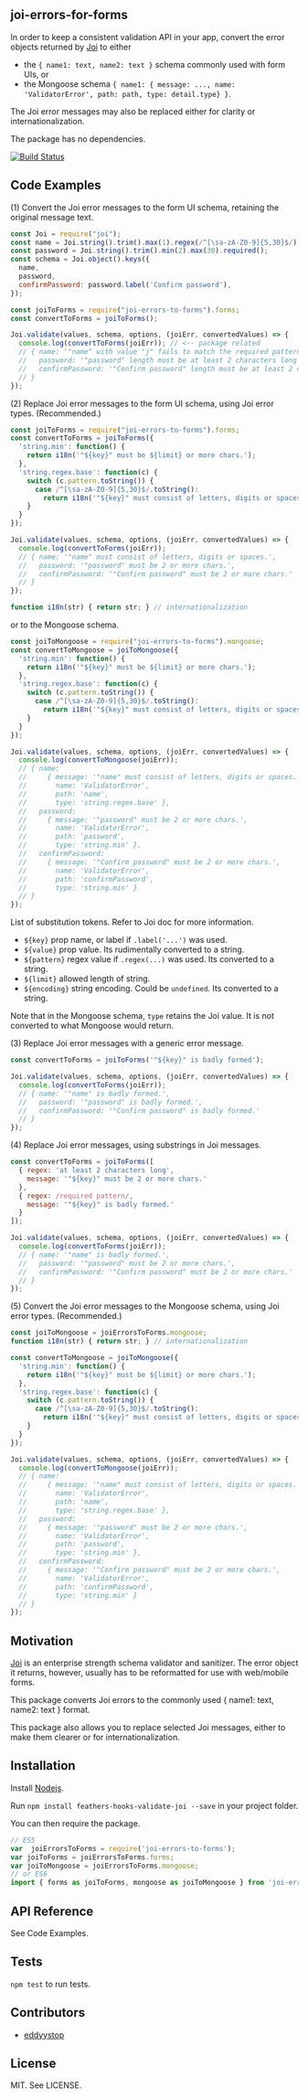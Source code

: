 ## joi-errors-for-forms

In order to keep a consistent validation API in your app,
convert the error objects returned by [Joi](https://github.com/hapijs/joi) to either

- the `{ name1: text, name2: text }` schema commonly used with form UIs, or
- the Mongoose schema
`{ name1: { message: ..., name: 'ValidatorError', path: path, type: detail.type} }`.

The Joi error messages may also be replaced either for clarity or internationalization.

The package has no dependencies.

[![Build Status](https://travis-ci.org/eddyystop/joi-errors-for-forms.svg?branch=master)](https://travis-ci.org/eddyystop/joi-errors-for-forms)

## Code Examples

(1) Convert the Joi error messages to the form UI schema, retaining the original message text.

```javascript
const Joi = require("joi");
const name = Joi.string().trim().max(1).regex(/^[\sa-zA-Z0-9]{5,30}$/).required();
const password = Joi.string().trim().min(2).max(30).required();
const schema = Joi.object().keys({
  name,
  password,
  confirmPassword: password.label('Confirm password'),
});

const joiToForms = require("joi-errors-to-forms").forms;
const convertToForms = joiToForms();

Joi.validate(values, schema, options, (joiErr, convertedValues) => {
  console.log(convertToForms(joiErr)); // <-- package related
  // { name: '"name" with value "j" fails to match the required pattern: /^[\\sa-zA-Z0-9]{5,30}$/',
  //   password: '"password" length must be at least 2 characters long',
  //   confirmPassword: '"Confirm password" length must be at least 2 characters long'
  // }
});
```


(2) Replace Joi error messages to the form UI schema, using Joi error types. (Recommended.)

```javascript
const joiToForms = require("joi-errors-to-forms").forms;
const convertToForms = joiToForms({
  'string.min': function() {
    return i18n('"${key}" must be ${limit} or more chars.');
  },
  'string.regex.base': function(c) {
    switch (c.pattern.toString()) {
      case /^[\sa-zA-Z0-9]{5,30}$/.toString():
        return i18n('"${key}" must consist of letters, digits or spaces.');
    }
  }
});

Joi.validate(values, schema, options, (joiErr, convertedValues) => {
  console.log(convertToForms(joiErr));
  // { name: '"name" must consist of letters, digits or spaces.',
  //   password: '"password" must be 2 or more chars.',
  //   confirmPassword: '"Confirm password" must be 2 or more chars.'
  // }
});

function i18n(str) { return str; } // internationalization

```

or to the Mongoose schema.

```javascript
const joiToMongoose = require("joi-errors-to-forms").mongoose;
const convertToMongoose = joiToMongoose({
  'string.min': function() {
    return i18n('"${key}" must be ${limit} or more chars.');
  },
  'string.regex.base': function(c) {
    switch (c.pattern.toString()) {
      case /^[\sa-zA-Z0-9]{5,30}$/.toString():
        return i18n('"${key}" must consist of letters, digits or spaces.');
    }
  }
});

Joi.validate(values, schema, options, (joiErr, convertedValues) => {
  console.log(convertToMongoose(joiErr));
  // { name: 
  //     { message: '"name" must consist of letters, digits or spaces.',
  //       name: 'ValidatorError',
  //       path: 'name',
  //       type: 'string.regex.base' },
  //   password: 
  //     { message: '"password" must be 2 or more chars.',
  //       name: 'ValidatorError',
  //       path: 'password',
  //       type: 'string.min' },
  //   confirmPassword: 
  //     { message: '"Confirm password" must be 2 or more chars.',
  //       name: 'ValidatorError',
  //       path: 'confirmPassword',
  //       type: 'string.min' }
  // }
});

```

List of substitution tokens. Refer to Joi doc for more information.

- `${key}` prop name, or label if `.label('...')` was used.
- `${value}` prop value. Its rudimentally converted to a string.
- `${pattern}` regex value if `.regex(...)` was used. Its converted to a string.
- `${limit}` allowed length of string.
- `${encoding}` string encoding. Could be `undefined`. Its converted to a string.

Note that in the Mongoose schema, `type` retains the Joi value.
It is not converted to what Mongoose would return.


(3) Replace Joi error messages with a generic error message.

```javascript
const convertToForms = joiToForms('"${key}" is badly formed');

Joi.validate(values, schema, options, (joiErr, convertedValues) => {
  console.log(convertToForms(joiErr));
  // { name: '"name" is badly formed.',
  //   password: '"password" is badly formed.',
  //   confirmPassword: '"Confirm password" is badly formed.'
  // }
});

```


(4) Replace Joi error messages, using substrings in Joi messages.

```javascript
const convertToForms = joiToForms([
  { regex: 'at least 2 characters long',
    message: '"${key}" must be 2 or more chars.'
  },
  { regex: /required pattern/,
    message: '"${key}" is badly formed.'
  }
]);

Joi.validate(values, schema, options, (joiErr, convertedValues) => {
  console.log(convertToForms(joiErr));
  // { name: '"name" is badly formed.',
  //   password: '"password" must be 2 or more chars.',
  //   confirmPassword: '"Confirm password" must be 2 or more chars.'
  // }
});

```


(5) Convert the Joi error messages to the Mongoose schema, using Joi error types. (Recommended.)

```javascript
const joiToMongoose = joiErrorsToForms.mongoose;
function i18n(str) { return str; } // internationalization

const convertToMongoose = joiToMongoose({
  'string.min': function() {
    return i18n('"${key}" must be ${limit} or more chars.');
  },
  'string.regex.base': function(c) {
    switch (c.pattern.toString()) {
      case /^[\sa-zA-Z0-9]{5,30}$/.toString():
        return i18n('"${key}" must consist of letters, digits or spaces.');
    }
  }
});

Joi.validate(values, schema, options, (joiErr, convertedValues) => {
  console.log(convertToMongoose(joiErr));
  // { name: 
  //     { message: '"name" must consist of letters, digits or spaces.',
  //       name: 'ValidatorError',
  //       path: 'name',
  //       type: 'string.regex.base' },
  //   password: 
  //     { message: '"password" must be 2 or more chars.',
  //       name: 'ValidatorError',
  //       path: 'password',
  //       type: 'string.min' },
  //   confirmPassword: 
  //     { message: '"Confirm password" must be 2 or more chars.',
  //       name: 'ValidatorError',
  //       path: 'confirmPassword',
  //       type: 'string.min' }
  // }
});

```


## Motivation

[Joi](https://github.com/hapijs/joi) is an enterprise strength schema validator and sanitizer.
The error object it returns, however, usually has to be reformatted for use with web/mobile forms.

This package converts Joi errors to the commonly used { name1: text, name2: text } format.

This package also allows you to replace selected Joi messages,
either to make them clearer or for internationalization.

## Installation

Install [Nodejs](https://nodejs.org/en/).

Run `npm install feathers-hooks-validate-joi --save` in your project folder.

You can then require the package.

```javascript
// ES5
var  joiErrorsToForms = require('joi-errors-to-forms');
var joiToForms = joiErrorsToForms.forms;
var joiToMongoose = joiErrorsToForms.mongoose;
// or ES6
import { forms as joiToForms, mongoose as joiToMongoose } from 'joi-errors-to-forms';
```

## API Reference

See Code Examples.

## Tests

`npm test` to run tests.

## Contributors

- [eddyystop](https://github.com/eddyystop)

## License

MIT. See LICENSE.